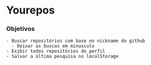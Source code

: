 # Yourepos

### Objetivos

    - Buscar repositórios com base no nickname do github
      - Deixar as buscas em minusculo
    - Exibir todos repositórios do perfil
    - Salvar a última pesquisa no localStorage
